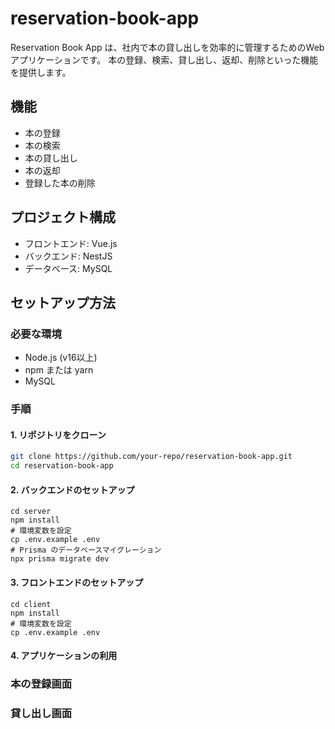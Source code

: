 # reservation-book-app
Reservation Book App は、社内で本の貸し出しを効率的に管理するためのWebアプリケーションです。
本の登録、検索、貸し出し、返却、削除といった機能を提供します。

## 機能
- 本の登録
- 本の検索
- 本の貸し出し
- 本の返却
- 登録した本の削除

## プロジェクト構成
- フロントエンド: Vue.js
- バックエンド: NestJS
- データベース: MySQL

## セットアップ方法
### 必要な環境
- Node.js (v16以上)
- npm または yarn
- MySQL

### 手順

#### 1. リポジトリをクローン
```bash
git clone https://github.com/your-repo/reservation-book-app.git
cd reservation-book-app
```

#### 2. バックエンドのセットアップ
```
cd server
npm install
# 環境変数を設定
cp .env.example .env
# Prisma のデータベースマイグレーション
npx prisma migrate dev
```
#### 3. フロントエンドのセットアップ
```
cd client
npm install
# 環境変数を設定
cp .env.example .env
```

#### 4. アプリケーションの利用
### 本の登録画面

### 貸し出し画面


